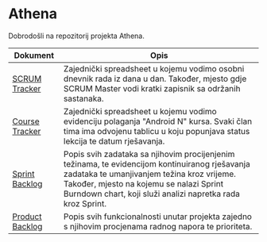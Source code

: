 # Athena
Dobrodošli na repozitorij projekta Athena.

| Dokument  | Opis |
| ------------- | ------------- |
| [SCRUM Tracker](https://docs.google.com/spreadsheets/d/1kKGL2r_IkjVRoawtWq6JkXP4PkybUpRUyI5tpZruWyE/edit?usp=sharing)  | Zajednički spreadsheet u kojemu vodimo osobni dnevnik rada iz dana u dan. Također, mjesto gdje SCRUM Master vodi kratki zapisnik sa održanih sastanaka.  |
| [Course Tracker](https://docs.google.com/spreadsheets/d/1tgSexeUIEjgFRw1yyOhMUD-pfCRd86DMcv-j74xoQuA/edit?usp=sharing)  | Zajednički spreadsheet u kojemu vodimo evidenciju polaganja "Android N" kursa. Svaki član tima ima odvojenu tablicu u koju popunjava status lekcija te datum rješavanja.  |
| [Sprint Backlog](https://docs.google.com/spreadsheets/d/142STxV3FCi-8BYrqd5ERR2Qj31eZ4zZo9bf7sjQCUiY/edit?usp=sharing)  | Popis svih zadataka sa njihovim procijenjenim težinama, te evidencijom kontinuiranog rješavanja zadataka te umanjivanjem težina kroz vrijeme. Također, mjesto na kojemu se nalazi Sprint Burndown chart, koji služi analizi napretka rada kroz Sprint.  |
| [Product Backlog](https://docs.google.com/spreadsheets/d/1lvRYejz-UyaAnBXtw8PclEHtL9Py712vHDk5Fs8OBr4/edit?usp=sharing)  | Popis svih funkcionalnosti unutar projekta zajedno s njihovim procjenama radnog napora te prioriteta.  |

